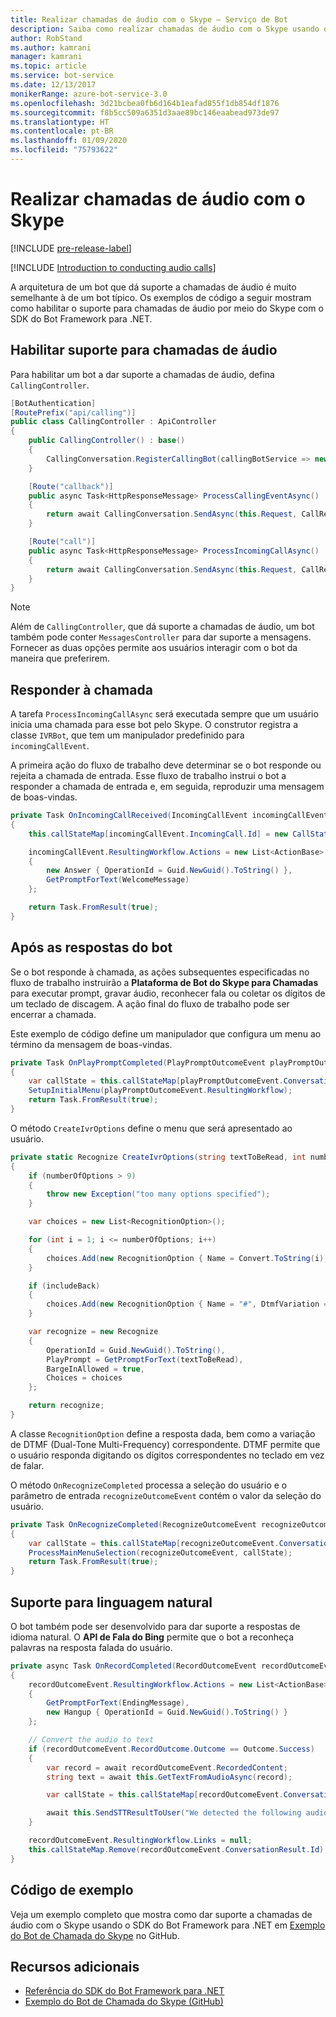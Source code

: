 ```yaml
---
title: Realizar chamadas de áudio com o Skype – Serviço de Bot
description: Saiba como realizar chamadas de áudio com o Skype usando o SDK do Bot Framework para .NET.
author: RobStand
ms.author: kamrani
manager: kamrani
ms.topic: article
ms.service: bot-service
ms.date: 12/13/2017
monikerRange: azure-bot-service-3.0
ms.openlocfilehash: 3d21bcbea0fb6d164b1eafad855f1db854df1876
ms.sourcegitcommit: f8b5cc509a6351d3aae89bc146eaabead973de97
ms.translationtype: HT
ms.contentlocale: pt-BR
ms.lasthandoff: 01/09/2020
ms.locfileid: "75793622"
---
```

# <a name="conduct-audio-calls-with-skype"></a>Realizar chamadas de áudio com o Skype

[!INCLUDE [pre-release-label](../includes/pre-release-label-v3.md)]

[!INCLUDE [Introduction to conducting audio calls](../includes/snippet-audio-call-intro.md)]

A arquitetura de um bot que dá suporte a chamadas de áudio é muito semelhante à de um bot típico. Os exemplos de código a seguir mostram como habilitar o suporte para chamadas de áudio por meio do Skype com o SDK do Bot Framework para .NET. 

## <a name="enable-support-for-audio-calls"></a>Habilitar suporte para chamadas de áudio

Para habilitar um bot a dar suporte a chamadas de áudio, defina `CallingController`.

```cs
[BotAuthentication]
[RoutePrefix("api/calling")]
public class CallingController : ApiController
{
    public CallingController() : base()
    {
        CallingConversation.RegisterCallingBot(callingBotService => new IVRBot(callingBotService));
    }

    [Route("callback")]
    public async Task<HttpResponseMessage> ProcessCallingEventAsync()
    {
        return await CallingConversation.SendAsync(this.Request, CallRequestType.CallingEvent);
    }

    [Route("call")]
    public async Task<HttpResponseMessage> ProcessIncomingCallAsync()
    {
        return await CallingConversation.SendAsync(this.Request, CallRequestType.IncomingCall);
    }
}
```

> [!NOTE]
> Além de `CallingController`, que dá suporte a chamadas de áudio, um bot também pode conter `MessagesController` para dar suporte a mensagens. Fornecer as duas opções permite aos usuários interagir com o bot da maneira que preferirem. <!-- docs on MessagesController are where? -->

## <a name="answer-the-call"></a>Responder à chamada

A tarefa `ProcessIncomingCallAsync` será executada sempre que um usuário inicia uma chamada para esse bot pelo Skype.
O construtor registra a classe `IVRBot`, que tem um manipulador predefinido para `incomingCallEvent`.

A primeira ação do fluxo de trabalho deve determinar se o bot responde ou rejeita a chamada de entrada. Esse fluxo de trabalho instrui o bot a responder a chamada de entrada e, em seguida, reproduzir uma mensagem de boas-vindas. 

```cs
private Task OnIncomingCallReceived(IncomingCallEvent incomingCallEvent)
{
    this.callStateMap[incomingCallEvent.IncomingCall.Id] = new CallState(incomingCallEvent.IncomingCall.Participants);

    incomingCallEvent.ResultingWorkflow.Actions = new List<ActionBase>
    {
        new Answer { OperationId = Guid.NewGuid().ToString() },
        GetPromptForText(WelcomeMessage)
    };

    return Task.FromResult(true);
}
```

## <a name="after-the-bot-answers"></a>Após as respostas do bot

Se o bot responde à chamada, as ações subsequentes especificadas no fluxo de trabalho instruirão a **Plataforma de Bot do Skype para Chamadas** para executar prompt, gravar áudio, reconhecer fala ou coletar os dígitos de um teclado de discagem. A ação final do fluxo de trabalho pode ser encerrar a chamada. 

Este exemplo de código define um manipulador que configura um menu ao término da mensagem de boas-vindas.

```cs
private Task OnPlayPromptCompleted(PlayPromptOutcomeEvent playPromptOutcomeEvent)
{
    var callState = this.callStateMap[playPromptOutcomeEvent.ConversationResult.Id];
    SetupInitialMenu(playPromptOutcomeEvent.ResultingWorkflow);
    return Task.FromResult(true);
}
```

O método `CreateIvrOptions` define o menu que será apresentado ao usuário.

```cs
private static Recognize CreateIvrOptions(string textToBeRead, int numberOfOptions, bool includeBack)
{
    if (numberOfOptions > 9)
    {
        throw new Exception("too many options specified");
    }

    var choices = new List<RecognitionOption>();

    for (int i = 1; i <= numberOfOptions; i++)
    {
        choices.Add(new RecognitionOption { Name = Convert.ToString(i), DtmfVariation = (char)('0' + i) });
    }

    if (includeBack)
    {
        choices.Add(new RecognitionOption { Name = "#", DtmfVariation = '#' });
    }

    var recognize = new Recognize
    {
        OperationId = Guid.NewGuid().ToString(),
        PlayPrompt = GetPromptForText(textToBeRead),
        BargeInAllowed = true,
        Choices = choices
    };

    return recognize;
}
```

A classe `RecognitionOption` define a resposta dada, bem como a variação de DTMF (Dual-Tone Multi-Frequency) correspondente. DTMF permite que o usuário responda digitando os dígitos correspondentes no teclado em vez de falar.

O método `OnRecognizeCompleted` processa a seleção do usuário e o parâmetro de entrada `recognizeOutcomeEvent` contém o valor da seleção do usuário.

```cs
private Task OnRecognizeCompleted(RecognizeOutcomeEvent recognizeOutcomeEvent)
{
    var callState = this.callStateMap[recognizeOutcomeEvent.ConversationResult.Id];
    ProcessMainMenuSelection(recognizeOutcomeEvent, callState);
    return Task.FromResult(true);
}
```

## <a name="support-natural-language"></a>Suporte para linguagem natural
O bot também pode ser desenvolvido para dar suporte a respostas de idioma natural. O **API de Fala do Bing** permite que o bot a reconheça palavras na resposta falada do usuário.

```cs
private async Task OnRecordCompleted(RecordOutcomeEvent recordOutcomeEvent)
{
    recordOutcomeEvent.ResultingWorkflow.Actions = new List<ActionBase>
    {
        GetPromptForText(EndingMessage),
        new Hangup { OperationId = Guid.NewGuid().ToString() }
    };

    // Convert the audio to text
    if (recordOutcomeEvent.RecordOutcome.Outcome == Outcome.Success)
    {
        var record = await recordOutcomeEvent.RecordedContent;
        string text = await this.GetTextFromAudioAsync(record);

        var callState = this.callStateMap[recordOutcomeEvent.ConversationResult.Id];

        await this.SendSTTResultToUser("We detected the following audio: " + text, callState.Participants);
    }

    recordOutcomeEvent.ResultingWorkflow.Links = null;
    this.callStateMap.Remove(recordOutcomeEvent.ConversationResult.Id);
}
```

## <a name="sample-code"></a>Código de exemplo

Veja um exemplo completo que mostra como dar suporte a chamadas de áudio com o Skype usando o SDK do Bot Framework para .NET em <a href="https://github.com/Microsoft/BotBuilder-Samples/tree/master/CSharp/skype-CallingBot" target="_blank">Exemplo do Bot de Chamada do Skype</a> no GitHub.

## <a name="additional-resources"></a>Recursos adicionais

- <a href="/dotnet/api/?view=botbuilder-3.11.0" target="_blank">Referência do SDK do Bot Framework para .NET</a>
- <a href="https://github.com/Microsoft/BotBuilder-Samples/tree/master/CSharp/skype-CallingBot" target="_blank">Exemplo do Bot de Chamada do Skype (GitHub)</a>
